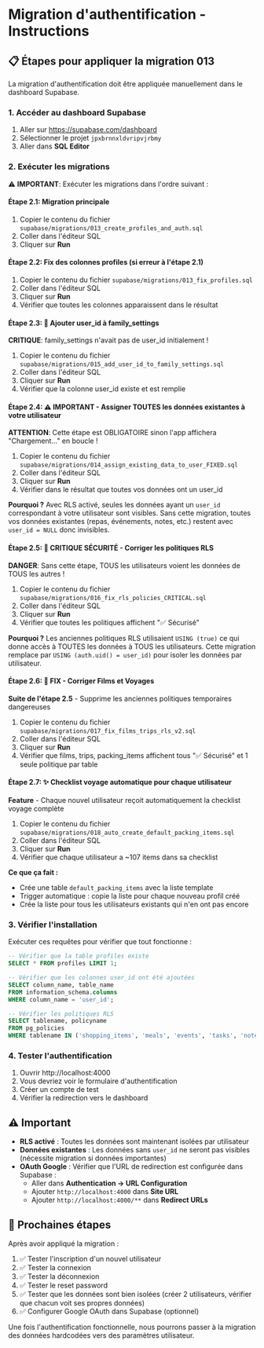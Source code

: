 # Migration d'authentification - Instructions

## 📋 Étapes pour appliquer la migration 013

La migration d'authentification doit être appliquée manuellement dans le dashboard Supabase.

### 1. Accéder au dashboard Supabase

1. Aller sur https://supabase.com/dashboard
2. Sélectionner le projet `jpxbrnnxldvripvjrbmy`
3. Aller dans **SQL Editor**

### 2. Exécuter les migrations

⚠️ **IMPORTANT**: Exécuter les migrations dans l'ordre suivant :

#### Étape 2.1: Migration principale
1. Copier le contenu du fichier `supabase/migrations/013_create_profiles_and_auth.sql`
2. Coller dans l'éditeur SQL
3. Cliquer sur **Run**

#### Étape 2.2: Fix des colonnes profiles (si erreur à l'étape 2.1)
1. Copier le contenu du fichier `supabase/migrations/013_fix_profiles.sql`
2. Coller dans l'éditeur SQL
3. Cliquer sur **Run**
4. Vérifier que toutes les colonnes apparaissent dans le résultat

#### Étape 2.3: 🔧 Ajouter user_id à family_settings
**CRITIQUE**: family_settings n'avait pas de user_id initialement !

1. Copier le contenu du fichier `supabase/migrations/015_add_user_id_to_family_settings.sql`
2. Coller dans l'éditeur SQL
3. Cliquer sur **Run**
4. Vérifier que la colonne user_id existe et est remplie

#### Étape 2.4: ⚠️ **IMPORTANT** - Assigner TOUTES les données existantes à votre utilisateur
**ATTENTION**: Cette étape est OBLIGATOIRE sinon l'app affichera "Chargement..." en boucle !

1. Copier le contenu du fichier `supabase/migrations/014_assign_existing_data_to_user_FIXED.sql`
2. Coller dans l'éditeur SQL
3. Cliquer sur **Run**
4. Vérifier dans le résultat que toutes vos données ont un user_id

**Pourquoi ?** Avec RLS activé, seules les données ayant un `user_id` correspondant à votre utilisateur sont visibles. Sans cette migration, toutes vos données existantes (repas, événements, notes, etc.) restent avec `user_id = NULL` donc invisibles.

#### Étape 2.5: 🔴 **CRITIQUE SÉCURITÉ** - Corriger les politiques RLS
**DANGER**: Sans cette étape, TOUS les utilisateurs voient les données de TOUS les autres !

1. Copier le contenu du fichier `supabase/migrations/016_fix_rls_policies_CRITICAL.sql`
2. Coller dans l'éditeur SQL
3. Cliquer sur **Run**
4. Vérifier que toutes les politiques affichent "✅ Sécurisé"

**Pourquoi ?** Les anciennes politiques RLS utilisaient `USING (true)` ce qui donne accès à TOUTES les données à TOUS les utilisateurs. Cette migration remplace par `USING (auth.uid() = user_id)` pour isoler les données par utilisateur.

#### Étape 2.6: 🔴 **FIX** - Corriger Films et Voyages
**Suite de l'étape 2.5** - Supprime les anciennes politiques temporaires dangereuses

1. Copier le contenu du fichier `supabase/migrations/017_fix_films_trips_rls_v2.sql`
2. Coller dans l'éditeur SQL
3. Cliquer sur **Run**
4. Vérifier que films, trips, packing_items affichent tous "✅ Sécurisé" et 1 seule politique par table

#### Étape 2.7: ✨ Checklist voyage automatique pour chaque utilisateur
**Feature** - Chaque nouvel utilisateur reçoit automatiquement la checklist voyage complète

1. Copier le contenu du fichier `supabase/migrations/018_auto_create_default_packing_items.sql`
2. Coller dans l'éditeur SQL
3. Cliquer sur **Run**
4. Vérifier que chaque utilisateur a ~107 items dans sa checklist

**Ce que ça fait :**
- Crée une table `default_packing_items` avec la liste template
- Trigger automatique : copie la liste pour chaque nouveau profil créé
- Crée la liste pour tous les utilisateurs existants qui n'en ont pas encore

### 3. Vérifier l'installation

Exécuter ces requêtes pour vérifier que tout fonctionne :

```sql
-- Vérifier que la table profiles existe
SELECT * FROM profiles LIMIT 1;

-- Vérifier que les colonnes user_id ont été ajoutées
SELECT column_name, table_name
FROM information_schema.columns
WHERE column_name = 'user_id';

-- Vérifier les politiques RLS
SELECT tablename, policyname
FROM pg_policies
WHERE tablename IN ('shopping_items', 'meals', 'events', 'tasks', 'notes');
```

### 4. Tester l'authentification

1. Ouvrir http://localhost:4000
2. Vous devriez voir le formulaire d'authentification
3. Créer un compte de test
4. Vérifier la redirection vers le dashboard

## ⚠️ Important

- **RLS activé** : Toutes les données sont maintenant isolées par utilisateur
- **Données existantes** : Les données sans `user_id` ne seront pas visibles (nécessite migration si données importantes)
- **OAuth Google** : Vérifier que l'URL de redirection est configurée dans Supabase :
  - Aller dans **Authentication → URL Configuration**
  - Ajouter `http://localhost:4000` dans **Site URL**
  - Ajouter `http://localhost:4000/**` dans **Redirect URLs**

## 🔑 Prochaines étapes

Après avoir appliqué la migration :

1. ✅ Tester l'inscription d'un nouvel utilisateur
2. ✅ Tester la connexion
3. ✅ Tester la déconnexion
4. ✅ Tester le reset password
5. ✅ Tester que les données sont bien isolées (créer 2 utilisateurs, vérifier que chacun voit ses propres données)
6. ✅ Configurer Google OAuth dans Supabase (optionnel)

Une fois l'authentification fonctionnelle, nous pourrons passer à la migration des données hardcodées vers des paramètres utilisateur.
